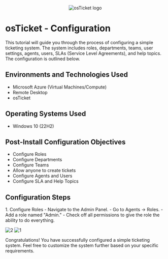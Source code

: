 <p align="center">
<img src="https://i.imgur.com/Clzj7Xs.png" alt="osTicket logo"/>
</p>

<h1>osTicket - Configuration </h1>
This tutorial will guide you through the process of configuring a simple ticketing system. The system includes roles, departments, teams, user settings, agents, users, SLAs (Service Level Agreements), and help topics. The configuration is outlined below.<br />


<h2>Environments and Technologies Used</h2>

- Microsoft Azure (Virtual Machines/Compute)
- Remote Desktop
- osTicket

<h2>Operating Systems Used </h2>

- Windows 10</b> (22H2)

<h2>Post-Install Configuration Objectives</h2>

- Configure Roles
- Configure Departments
- Configure Teams
- Allow anyone to create tickets
- Configure Agents and Users
- Configure SLA and Help Topics

<h2>Configuration Steps</h2>
1. Configure Roles
  - Navigate to the Admin Panel.
  - Go to Agents -> Roles.
  - Add a role named "Admin."
  - Check off all permissions to give the role the ability to do everything.
 
![2](https://github.com/mehmhacimic/osTicket-Configuration/assets/157438082/21e4d30d-1ccf-4414-9c08-3d814c42c120)
![1](https://github.com/mehmhacimic/osTicket-Configuration/assets/157438082/204207f6-6906-455a-9720-e87a3792158b)


Congratulations! You have successfully configured a simple ticketing system. Feel free to customize the system further based on your specific requirements.
